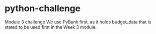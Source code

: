 # python-challenge
Module 3 challenge
We use PyBank first, as it holds budget_data that is stated to be used first in the Week 3 module.
